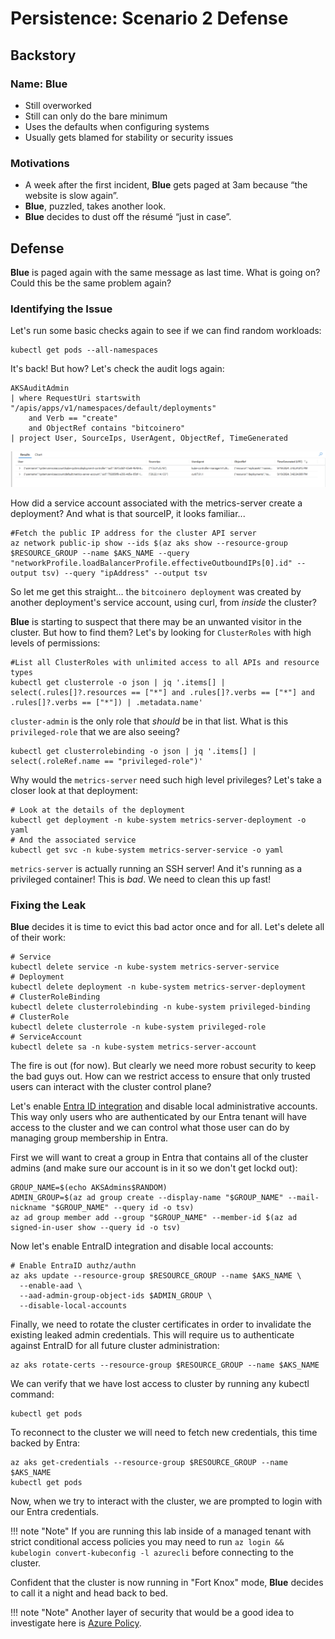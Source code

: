 # Persistence: Scenario 2 Defense

## Backstory

### Name: __Blue__

* Still overworked
* Still can only do the bare minimum
* Uses the defaults when configuring systems
* Usually gets blamed for stability or security issues

### Motivations

* A week after the first incident, __Blue__ gets paged at 3am because “the website is slow again”.
* __Blue__, puzzled, takes another look.
* __Blue__ decides to dust off the résumé “just in case”.

## Defense

__Blue__ is paged again with the same message as last time. What is going on? Could this be the same problem again?

### Identifying the Issue

Let's run some basic checks again to see if we can find random workloads:

```console
kubectl get pods --all-namespaces
```

It's back! But how? Let's check the audit logs again:

```kql
AKSAuditAdmin
| where RequestUri startswith "/apis/apps/v1/namespaces/default/deployments" 
    and Verb == "create" 
    and ObjectRef contains "bitcoinero"
| project User, SourceIps, UserAgent, ObjectRef, TimeGenerated
```
![Audit logs showing the bitcoinero deployment was created by the metrics-server-account](img/defense-2-auditlogs.png)

How did a service account associated with the metrics-server create a deployment? And what is that sourceIP, it looks familiar...
```console
#Fetch the public IP address for the cluster API server
az network public-ip show --ids $(az aks show --resource-group $RESOURCE_GROUP --name $AKS_NAME --query "networkProfile.loadBalancerProfile.effectiveOutboundIPs[0].id" --output tsv) --query "ipAddress" --output tsv
```

So let me get this straight... the `bitcoinero deployment` was created by another deployment's service account, using curl, from *inside* the cluster? 

__Blue__ is starting to suspect that there may be an unwanted visitor in the cluster. But how to find them? Let's by looking for `ClusterRoles` with high levels of permissions:
```console
#List all ClusterRoles with unlimited access to all APIs and resource types
kubectl get clusterrole -o json | jq '.items[] | select(.rules[]?.resources == ["*"] and .rules[]?.verbs == ["*"] and .rules[]?.verbs == ["*"]) | .metadata.name'
```

`cluster-admin` is the only role that *should* be in that list. What is this `privileged-role` that we are also seeing?
```console
kubectl get clusterrolebinding -o json | jq '.items[] | select(.roleRef.name == "privileged-role")'
```

Why would the `metrics-server` need such high level privileges? Let's take a closer look at that deployment:
```console
# Look at the details of the deployment
kubectl get deployment -n kube-system metrics-server-deployment -o yaml
# And the associated service
kubectl get svc -n kube-system metrics-server-service -o yaml
```

`metrics-server` is actually running an SSH server! And it's running as a privileged container! This is *bad*. We need to clean this up fast!

### Fixing the Leak
__Blue__ decides it is time to evict this bad actor once and for all. Let's delete all of their work:
```console
# Service
kubectl delete service -n kube-system metrics-server-service
# Deployment
kubectl delete deployment -n kube-system metrics-server-deployment
# ClusterRoleBinding
kubectl delete clusterrolebinding -n kube-system privileged-binding
# ClusterRole
kubectl delete clusterrole -n kube-system privileged-role
# ServiceAccount
kubectl delete sa -n kube-system metrics-server-account
```

The fire is out (for now). But clearly we need more robust security to keep the bad guys out. How can we restrict access to ensure that only trusted users can interact with the cluster control plane?

Let's enable [Entra ID integration](https://learn.microsoft.com/en-us/azure/aks/enable-authentication-microsoft-entra-id) and disable local administrative accounts. This way only users who are authenticated by our Entra tenant will have access to the cluster and we can control what those user can do by managing group membership in Entra.

First we will want to creat a group in Entra that contains all of the cluster admins (and make sure our account is in it so we don't get lockd out):
```console
GROUP_NAME=$(echo AKSAdmins$RANDOM)
ADMIN_GROUP=$(az ad group create --display-name "$GROUP_NAME" --mail-nickname "$GROUP_NAME" --query id -o tsv)
az ad group member add --group "$GROUP_NAME" --member-id $(az ad signed-in-user show --query id -o tsv)
```

Now let's enable EntraID integration and disable local accounts: 
```console
# Enable EntraID authz/authn
az aks update --resource-group $RESOURCE_GROUP --name $AKS_NAME \
  --enable-aad \
  --aad-admin-group-object-ids $ADMIN_GROUP \
  --disable-local-accounts
```

Finally, we need to rotate the cluster certificates in order to invalidate the existing leaked admin credentials. This will require us to authenticate against EntraID for all future cluster administration:
```console
az aks rotate-certs --resource-group $RESOURCE_GROUP --name $AKS_NAME
```

We can verify that we have lost access to cluster by running any kubectl command:
```console
kubectl get pods
```

To reconnect to the cluster we will need to fetch new credentials, this time backed by Entra:
```console
az aks get-credentials --resource-group $RESOURCE_GROUP --name $AKS_NAME
kubectl get pods
```

Now, when we try to interact with the cluster, we are prompted to login with our Entra credentials.

!!! note "Note"
    If you are running this lab inside of a managed tenant with strict conditional access policies you may need to run `az login && kubelogin convert-kubeconfig -l azurecli` before connecting to the cluster.

Confident that the cluster is now running in "Fort Knox" mode, __Blue__ decides to call it a night and head back to bed.

!!! note "Note"
    Another layer of security that would be a good idea to investigate here is [Azure Policy](https://learn.microsoft.com/en-us/azure/aks/use-azure-policy).
